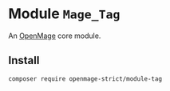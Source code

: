 # Module `Mage_Tag`

An [OpenMage][1] core module.

## Install

``` bash
composer require openmage-strict/module-tag
```

[1]: https://github.com/OpenMage/magento-lts
